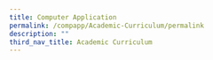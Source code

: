 ```yaml
---
title: Computer Application
permalink: /compapp/Academic-Curriculum/permalink
description: ""
third_nav_title: Academic Curriculum
---
```

